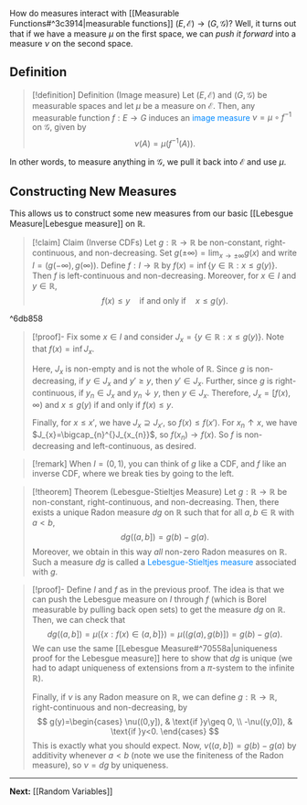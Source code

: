 How do measures interact with [[Measurable Functions#^3c3914|measurable functions]] $(E,\mathcal{E})\to(G,\mathcal{G})$? Well, it turns out that if we have a measure $\mu$ on the first space, we can *push it forward* into a measure $\nu$ on the second space.

## Definition

> [!definition] Definition (Image measure)
> Let $(E,\mathcal{E})$ and $(G,\mathcal{G})$ be measurable spaces and let $\mu$ be a measure on $\mathcal{E}$. Then, any measurable function $f:E\to G$ induces an <span style="color:#0088ff">image measure</span> $\nu=\mu \circ f^{-1}$ on $\mathcal{G}$, given by
> $$
> \nu(A)=\mu(f^{-1}(A)).
> $$

In other words, to measure anything in $\mathcal{G}$, we pull it back into $\mathcal{E}$ and use $\mu$.

## Constructing New Measures

This allows us to construct some new measures from our basic [[Lebesgue Measure|Lebesgue measure]] on $\mathbb{R}$.

> [!claim] Claim (Inverse CDFs)
> Let $g:\mathbb{R}\to \mathbb{R}$ be non-constant, right-continuous, and non-decreasing. Set $g(\pm \infty)=\lim_{ x \to \pm \infty }g(x)$ and write $I=(g(-\infty),g(\infty))$. Define $f:I\to \mathbb{R}$ by $f(x)=\inf\{ y\in \mathbb{R}: x\leq g(y) \}$. Then $f$ is left-continuous and non-decreasing. Moreover, for $x \in I$ and $y\in \mathbb{R}$,
> $$
> f(x)\leq y\quad\text{if and only if}\quad x\leq g(y).
> $$

^6db858

> [!proof]-
> Fix some $x \in I$ and consider $J_{x}=\{ y\in \mathbb{R} : x\leq g(y) \}$. Note that $f(x)=\inf J_{x}$. 
> 
> Here, $J_{x}$ is non-empty and is not the whole of $\mathbb{R}$. Since $g$ is non-decreasing, if $y\in J_{x}$ and $y'\geq y$, then $y'\in J_{x}$. Further, since $g$ is right-continuous, if $y_{n}\in J_{x}$ and $y_{n}\downarrow y$, then $y\in J_{x}$. Therefore, $J_{x}=[f(x),\infty)$ and $x\leq g(y)$ if and only if $f(x)\leq y$.
> 
> Finally, for $x\leq x'$, we have $J_{x}\supseteq J_{x'}$, so $f(x)\leq f(x')$. For $x_{n}\uparrow x$, we have $J_{x}=\bigcap_{n}^{}J_{x_{n}}$, so $f(x_{n})\to f(x)$. So $f$ is non-decreasing and left-continuous, as desired.

> [!remark]
> When $I=(0,1)$, you can think of $g$ like a CDF, and $f$ like an inverse CDF, where we break ties by going to the left.

> [!theorem] Theorem (Lebesgue-Stieltjes Measure)
> Let $g:\mathbb{R}\to \mathbb{R}$ be non-constant, right-continuous, and non-decreasing. Then, there exists a unique Radon measure $dg$ on $\mathbb{R}$ such that for all $a,b\in \mathbb{R}$ with $a<b$,
> $$
> dg((a,b])=g(b)-g(a).
> $$
> Moreover, we obtain in this way *all* non-zero Radon measures on $\mathbb{R}$. Such a measure $dg$ is called a <span style="color:#0088ff">Lebesgue-Stieltjes measure</span> associated with $g$.

> [!proof]-
> Define $I$ and $f$ as in the previous proof. The idea is that we can push the Lebesgue measure on $I$ through $f$ (which is Borel measurable by pulling back open sets) to get the measure $dg$ on $\mathbb{R}$. Then, we can check that
> $$
> dg((a,b])=\mu(\{ x: f(x)\in(a,b] \})=\mu((g(a),g(b)])=g(b)-g(a).
> $$
> We can use the same [[Lebesgue Measure#^70558a|uniqueness proof for the Lebesgue measure]] here to show that $dg$ is unique (we had to adapt uniqueness of extensions from a $\pi$-system to the infinite $\mathbb{R}$). 
> 
> Finally, if $\nu$ is any Radon measure on $\mathbb{R}$, we can define $g:\mathbb{R}\to \mathbb{R}$, right-continuous and non-decreasing, by
> $$
> g(y)=\begin{cases}
> \nu((0,y]), & \text{if }y\geq 0, \\
> -\nu((y,0]), & \text{if }y<0.
> \end{cases}
> $$
> This is exactly what you should expect. Now, $\nu((a,b])=g(b)-g(a)$ by additivity whenever $a<b$ (note we use the finiteness of the Radon measure), so $\nu=dg$ by uniqueness.

---

**Next:** [[Random Variables]]
